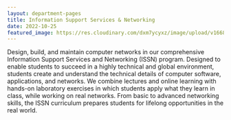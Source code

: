 ```yaml
---
layout: department-pages
title: Information Support Services & Networking
date: 2022-10-25
featured_image: https://res.cloudinary.com/dxm7ycyxz/image/upload/v1668016941/2022/04/umberto-jXd2FSvcRr8-unsplash-1-1024x683_wnbhvg.jpg
---
```


Design, build, and maintain computer networks in our comprehensive Information Support Services and Networking (ISSN) program. Designed to enable students to succeed in a highly technical and global environment, students create and understand the technical details of computer software, applications, and networks. We combine lectures and online learning with hands-on laboratory exercises in which students apply what they learn in class, while working on real networks. From basic to advanced networking skills, the ISSN curriculum prepares students for lifelong opportunities in the real world.

